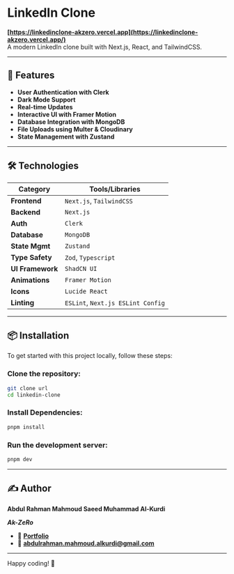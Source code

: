 # LinkedIn Clone

**[https://linkedinclone-akzero.vercel.app](https://linkedinclone-akzero.vercel.app/)**  
A modern LinkedIn clone built with Next.js, React, and TailwindCSS.

---

## 🚀 Features

- **User Authentication with Clerk**
- **Dark Mode Support**
- **Real-time Updates**
- **Interactive UI with Framer Motion**
- **Database Integration with MongoDB**
- **File Uploads using Multer & Cloudinary**
- **State Management with Zustand**

---

## 🛠️ Technologies

| **Category**     | **Tools/Libraries**               |
| ---------------- | --------------------------------- |
| **Frontend**     | `Next.js`, `TailwindCSS`          |
| **Backend**      | `Next.js`                         |
| **Auth**         | `Clerk`                           |
| **Database**     | `MongoDB`                         |
| **State Mgmt**   | `Zustand`                         |
| **Type Safety**  | `Zod`, `Typescript`               |
| **UI Framework** | `ShadCN UI`                       |
| **Animations**   | `Framer Motion`                   |
| **Icons**        | `Lucide React`                    |
| **Linting**      | `ESLint`, `Next.js ESLint Config` |

---

## 📦 Installation

To get started with this project locally, follow these steps:

### Clone the repository:

```bash
git clone url
cd linkedin-clone
```

### Install Dependencies:

```bash
pnpm install
```

### Run the development server:

```bash
pnpm dev
```

---

## ✍️ Author

**Abdul Rahman Mahmoud Saeed Muhammad Al-Kurdi**

**_Ak-ZeRo_**

- 💼 **[Portfolio](https://ak-zero.vercel.app)**
- 📧 **[abdulrahman.mahmoud.alkurdi@gmail.com](mailto:abdulrahman.mahmoud.alkurdi@gmail.com)**

---

Happy coding! 🚀
